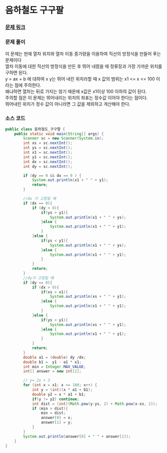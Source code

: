 # 음하철도 구구팔


### [문제 링크](https://www.acmicpc.net/problem/1393)

### 문제 풀이
이 문제는 현재 열차 위치와 열차 이동 증가량을 이용하여 직선의 방정식을 만들어 푸는 문제이다 </br>
열차 이동에 대한 직선의 방정식을 만든 후 뛰어 내렸을 때 정류장과 가장 가까운 위치를 구하면 된다. </br>
y = ax + b 에 대하여 x y는 뛰어 내린 위치라할 때 x 값의 범위는 x1 <= x <= 100 이라는 점에 주의한다.</br>
왜냐하면 열차는 뒤로 가지는 않기 때문에 x값은 x1이상 100 이하의 값이 된다. </br>
주의할 점은 이 문제는 뛰어내리는 위치의 좌표는 정수값 이어야 한다는 점이다. <br> 
뛰어내린 위치가 정수 값이 아니라면 그 값을 제외하고 게산해야 한다. <br>
### 소스 코드
```java
public class 음하철도_구구팔 {
    public static void main(String[] args) {
        Scanner sc = new Scanner(System.in);
        int xs = sc.nextInt();
        int ys = sc.nextInt();
        int x1 = sc.nextInt();
        int y1 = sc.nextInt();
        int dx = sc.nextInt();
        int dy = sc.nextInt();

        if (dy == 0 && dx == 0 ) {
            System.out.println(x1 + " " + y1);
            return;
        }

        //dx 가 고정일 때
        if (dx == 0){
            if (dy > 0){
                if(ys > y1){
                    System.out.println(x1 + " " + ys);
                }else {
                    System.out.println(x1 + " " + y1);
                }
            }else {
                if(ys < y1){
                    System.out.println(x1 + " " + ys);
                }else {
                    System.out.println(x1 + " " + y1);
                }
            }
            return;
        }
        //dy가 고정일 때
        if (dy == 0){
            if (dx > 0){
                if(xs > x1){
                    System.out.println(xs + " " + y1);
                }else {
                    System.out.println(x1 + " " + y1);
                }
            }else {
                if(ys < y1){
                    System.out.println(xs + " " + y1);
                }else {
                    System.out.println(x1 + " " + y1);
                }
            }
            return;
        }
        double a1 = (double) dy /dx;
        double b1 =  y1 - a1 * x1;
        int min = Integer.MAX_VALUE;
        int[] answer = new int[2];

        // y= 2x + 3
        for (int x = x1; x <= 100; x++) {
            int y = (int)(x * a1 + b1);
            double y2 = x * a1 + b1;
            if(y != y2) continue;
            int dist = (int)(Math.pow(y-ys, 2) + Math.pow(x-xs, 2));
            if (min > dist){
                min = dist;
                answer[0] = x;
                answer[1] = y;
            }
        }
        System.out.println(answer[0] + " " + answer[1]);
    }
}

```